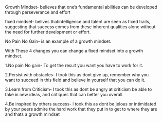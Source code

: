 Growth Mindset- believes that one’s fundamental abilities can be developed through perseverance and effort

fixed mindset- belives thatintelligence and talent are seen as fixed traits, suggesting that success comes from these inherent qualities alone
without the need for further development or effort.

No Pain No Gain- is an example of a growth mindset.

With These 4 changes you can change a fixed mindset into a growth mindset.

1.No pain No gain- To get the result you want you have to work for it.

2.Persist with obstacles- I took this as dont give up, remember why you want to succeed in this field and believe in yourself that you can do it.

3.Learn from Criticism- I took this as dont be angry at criticism be able to take in new ideas, and critiques that can better you overall.

4.Be inspired by others success- I took this as dont be jelous or intimidated by your peers admire the hard work that they put in to get to where they are and thats a growth mindset
